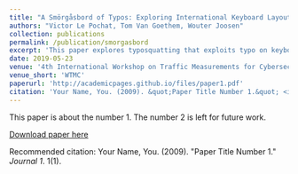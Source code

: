 ```yaml
---
title: "A Smörgåsbord of Typos: Exploring International Keyboard Layout Typosquatting"
authors: "Victor Le Pochat, Tom Van Goethem, Wouter Joosen"
collection: publications
permalink: /publication/smorgasbord
excerpt: 'This paper explores typosquatting that exploits typo on keyboard layouts other than the standard US English layout.'
date: 2019-05-23
venue: '4th International Workshop on Traffic Measurements for Cybersecurity'
venue_short: 'WTMC'
paperurl: 'http://academicpages.github.io/files/paper1.pdf'
citation: 'Your Name, You. (2009). &quot;Paper Title Number 1.&quot; <i>Journal 1</i>. 1(1).'
---
```

This paper is about the number 1. The number 2 is left for future work.

[Download paper here](http://academicpages.github.io/files/paper1.pdf)

Recommended citation: Your Name, You. (2009). "Paper Title Number 1." <i>Journal 1</i>. 1(1).